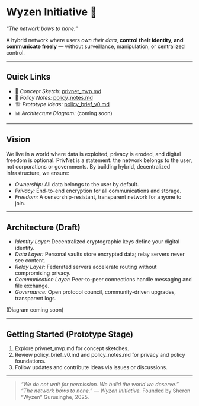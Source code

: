 # Wyzen Initiative 🚀

*“The network bows to none.”*  

A hybrid network where users *own their data*, **control their identity, and** **communicate freely** — without surveillance, manipulation, or centralized control.  

---

## Quick Links
- 📄 *Concept Sketch:* [privnet_mvp.md](privnet_mvp.md)  
- 📜 *Policy Notes:* [policy_notes.md](policy_notes.md)  
- 🏗 *Prototype Ideas:* [policy_brief_v0.md](policy_brief_v0.md)  
- 📊 *Architecture Diagram:* (coming soon)

---

## Vision

We live in a world where data is exploited, privacy is eroded, and digital freedom is optional. PrivNet is a statement: the network belongs to the user, not corporations or governments. By building hybrid, decentralized infrastructure, we ensure:

- *Ownership:* All data belongs to the user by default.  
- *Privacy:* End-to-end encryption for all communications and storage.  
- *Freedom:* A censorship-resistant, transparent network for anyone to join.  

---

## Architecture (Draft)

- *Identity Layer:* Decentralized cryptographic keys define your digital identity.  
- *Data Layer:* Personal vaults store encrypted data; relay servers never see content.  
- *Relay Layer:* Federated servers accelerate routing without compromising privacy.  
- *Communication Layer:* Peer-to-peer connections handle messaging and file exchange.  
- *Governance:* Open protocol council, community-driven upgrades, transparent logs.  

(Diagram coming soon)

---

## Getting Started (Prototype Stage)

1. Explore privnet_mvp.md for concept sketches.  
2. Review policy_brief_v0.md and policy_notes.md for privacy and policy foundations.  
3. Follow updates and contribute ideas via issues or discussions.  

---

>*“We do not wait for permission. We build the world we deserve.”*  
>*“The network bows to none.” — Wyzen Initiative.*
>Founded by Sheron “Wyzen” Gurusinghe, 2025.

